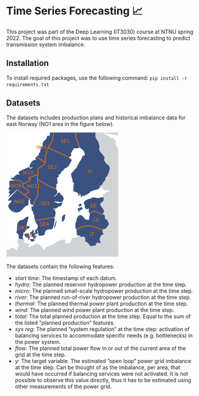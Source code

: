 # Time Series Forecasting 📈

This project was part of the Deep Learning (IT3030) course at NTNU spring 2022. The goal of this project was to use time series forecasting to predict transmission system imbalance.

## Installation

To install required packages, use the following command: `pip install -r requirements.txt`

## Datasets

The datasets includes production plans and historical imbalance data for east Norway (NO1 area in the figure below).

<img src="images/electricityPriceArea.png" alt="drawing" width="300"/>

The datasets contain the following features:

- *start time*: The timestamp of each datum.
- *hydro*: The planned reservoir hydropower production at the time step.
- *micro*: The planned small-scale hydropower production at the time step.
- *river*: The planned run-of-river hydropower production at the time step.
- *thermal*: The planned thermal power plant production at the time step.
- *wind*: The planned wind power plant production at the time step.
- *total*: The total planned production at the time step. Equal to the sum of the listed ”planned production” features.
- *sys reg*: The planned ”system regulation” at the time step: activation of balancing services to accommodate specific needs (e.g. bottlenecks) in the power system.
- *flow*: The planned total power flow in or out of the current area of the grid at the time step.
- *y*: The target variable. The estimated ”open loop” power grid imbalance at the time step. Can be thought of as the imbalance, per area, that would have occurred if balancing services were not activated. It is not possible to observe this value directly, thus it has to be estimated using other measurements of the power grid.
